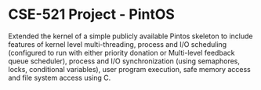 # CSE-521 Project - PintOS

Extended the kernel of a simple publicly available Pintos skeleton to include features of kernel level multi-threading, process and I/O scheduling (configured to run with either priority donation or Multi-level feedback queue scheduler), process and I/O synchronization (using semaphores, locks, conditional variables), user program execution, safe memory access and file system access using C. 
